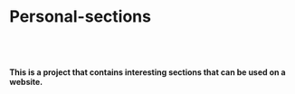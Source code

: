 <h1>Personal-sections</h1>
<br>
<br>
<h4>This is a project that contains interesting sections that can be used on a website.</h4>